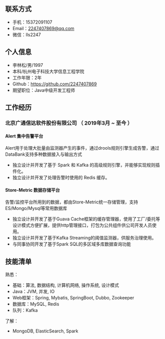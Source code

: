 ## 联系方式
- 手机：15372091107
- Email：2247407869@qq.com
- 微信：lls2247
## 个人信息
 - 李林松/男/1997 
 - 本科/杭州电子科技大学信息工程学院 
 - 工作年限：2年
 - Github：https://github.com/2247407869
 - 期望职位：Java中级开发工程师
## 工作经历
### 北京广通信达软件股份有限公司 （ 2019年3月 ~ 至今 ）
#### Alert 集中告警平台 
Alert用于处理大批量由监测器产生的事件，通过drools规则引擎生成告警，通过DataBank支持多种数据接入与输出方式
 - 独立设计并开发了基于 Spark 和 Kafka 的高级规则引擎，并能够实现规则插件化。
 - 独立设计并开发了处理告警时使用的 Redis 缓存。

#### Store-Metric 数据存储平台
告警/监控平台所用到的数据，都由Store-Metric统一存储管理，支持ES/Mongo/Mysql等常用数据库
 - 独立设计并开发了基于Guava Cache框架的缓存管理器，使用了工厂/委托等设计模式方便扩展，提供http管理接口，打包为公共组件供公司开发人员使用。
 - 独立设计并开发了基于Kafka Streaming的阈值监测器，供服务治理使用。
 - 与同事协同开发了基于Spark SQL的多区域多库数据查询功能

## 技能清单
熟悉：
- 基础：算法, 数据结构, 计算机网络, 操作系统, 设计模式
- Java：JVM, 并发, IO
- Web框架：Spring, Mybatis, SpringBoot, Dubbo, Zookeeper
- 数据库：MySQL, Redis
- 队列：Kafka

了解：
- MongoDB, ElasticSearch, Spark
